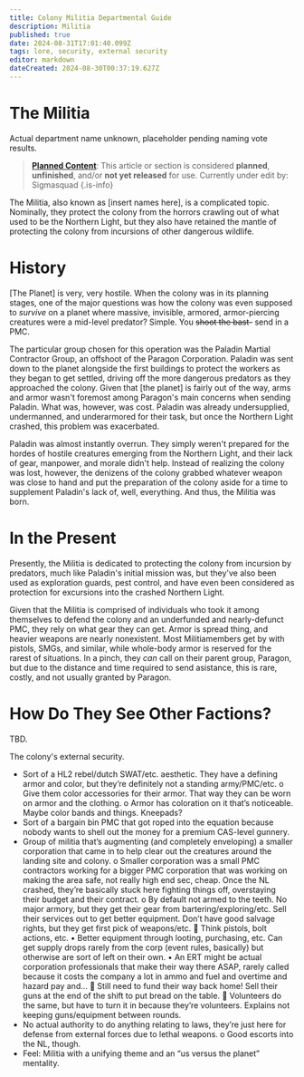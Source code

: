 ```yaml
---
title: Colony Militia Departmental Guide
description: Militia
published: true
date: 2024-08-31T17:01:40.099Z
tags: lore, security, external security
editor: markdown
dateCreated: 2024-08-30T00:37:19.627Z
---
```


# The Militia

Actual department name unknown, placeholder pending naming vote results.

> [**Planned Content**](/maintenance/Templates#planned): This article or section is considered **planned**, **unfinished**, and/or **not yet released** for use. Currently under edit by: Sigmasquad
{.is-info}

The Militia, also known as [insert names here], is a complicated topic. Nominally, they protect the colony from the horrors crawling out of what used to be the Northern Light, but they also have retained the mantle of protecting the colony from incursions of other dangerous wildlife. 

# History

[The Planet] is very, very hostile. When the colony was in its planning stages, one of the major questions was how the colony was even supposed to *survive* on a planet where massive, invisible, armored, armor-piercing creatures were a mid-level predator? Simple. You ~~shoot the bast-~~ send in a PMC.

The particular group chosen for this operation was the Paladin Martial Contractor Group, an offshoot of the Paragon Corporation. Paladin was sent down to the planet alongside the first buildings to protect the workers as they began to get settled, driving off the more dangerous predators as they approached the colony. Given that [the planet] is fairly out of the way, arms and armor wasn't foremost among Paragon's main concerns when sending Paladin. What was, however, was cost. Paladin was already undersupplied, undermanned, and underarmored for their task, but once the Northern Light crashed, this problem was exacerbated. 

Paladin was almost instantly overrun. They simply weren't prepared for the hordes of hostile creatures emerging from the Northern Light, and their lack of gear, manpower, and morale didn't help. Instead of realizing the colony was lost, however, the denizens of the colony grabbed whatever weapon was close to hand and put the preparation of the colony aside for a time to supplement Paladin's lack of, well, everything. And thus, the Militia was born.

# In the Present

Presently, the Militia is dedicated to protecting the colony from incursion by predators, much like Paladin's initial mission was, but they've also been used as exploration guards, pest control, and have even been considered as protection for excursions into the crashed Northern Light. 

Given that the Militia is comprised of individuals who took it among themselves to defend the colony and an underfunded and nearly-defunct PMC, they rely on what gear they can get. Armor is spread thing, and heavier weapons are nearly nonexistent. Most Militiamembers get by with pistols, SMGs, and similar, while whole-body armor is reserved for the rarest of situations. In a pinch, they *can* call on their parent group, Paragon, but due to the distance and time required to send asistance, this is rare, costly, and not usually granted by Paragon. 

# How Do They See Other Factions?

TBD.

The colony's external security.

-	Sort of a HL2 rebel/dutch SWAT/etc. aesthetic. They have a defining armor and color, but they’re definitely not a standing army/PMC/etc. 
o	Give them color accessories for their armor. That way they can be worn on armor and the clothing. 
o	Armor has coloration on it that’s noticeable. Maybe color bands and things. Kneepads? 
-	Sort of a bargain bin PMC that got roped into the equation because nobody wants to shell out the money for a premium CAS-level gunnery. 
-	Group of militia that’s augmenting (and completely enveloping) a smaller corporation that came in to help clear out the creatures around the landing site and colony. 
o	Smaller corporation was a small PMC contractors working for a bigger PMC corporation that was working on making the area safe, not really high end sec, cheap. Once the NL crashed, they’re basically stuck here fighting things off, overstaying their budget and their contract.
o	By default not armed to the teeth. No major armory, but they get their gear from bartering/exploring/etc. Sell their services out to get better equipment. Don’t have good salvage rights, but they get first pick of weapons/etc. 
	Think pistols, bolt actions, etc. 
•	Better equipment through looting, purchasing, etc. Can get supply drops rarely from the corp (event rules, basically) but otherwise are sort of left on their own. 
•	An ERT might be actual corporation professionals that make their way there ASAP, rarely called because it costs the company a lot in ammo and fuel and overtime and hazard pay and…
	Still need to fund their way back home! Sell their guns at the end of the shift to put bread on the table.
	Volunteers do the same, but have to turn it in because they’re volunteers. Explains not keeping guns/equipment between rounds.
-	No actual authority to do anything relating to laws, they’re just here for defense from external forces due to lethal weapons. 
o	Good escorts into the NL, though. 
-	Feel: Militia with a unifying theme and an “us versus the planet” mentality. 
